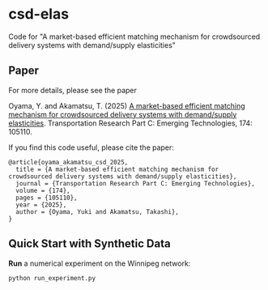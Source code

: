 # csd-elas
Code for "A market-based efficient matching mechanism for crowdsourced delivery systems with demand/supply elasticities"

## Paper
For more details, please see the paper

Oyama, Y. and Akamatsu, T.  (2025) [A market-based efficient matching mechanism for crowdsourced delivery systems with demand/supply elasticities](https://doi.org/10.1016/j.trc.2025.105110). Transportation Research Part C: Emerging Technologies, 174: 105110. 

If you find this code useful, please cite the paper:
```
@article{oyama_akamatsu_csd_2025,
  title = {A market-based efficient matching mechanism for crowdsourced delivery systems with demand/supply elasticities},
  journal = {Transportation Research Part C: Emerging Technologies},
  volume = {174},
  pages = {105110},
  year = {2025},
  author = {Oyama, Yuki and Akamatsu, Takashi},
}
```

## Quick Start with Synthetic Data
**Run** a numerical experiment on the Winnipeg network:

```
python run_experiment.py
```
